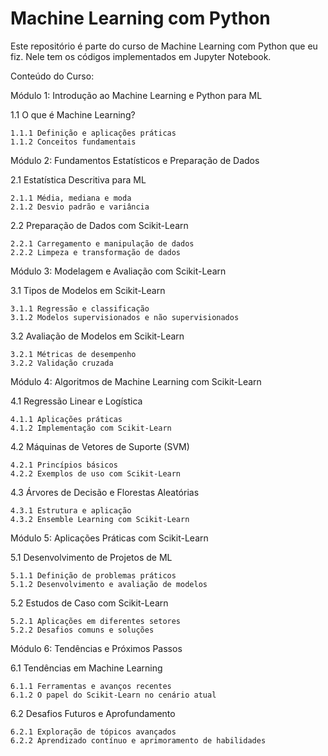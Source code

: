 # Machine Learning com Python

Este repositório é parte do curso de Machine Learning com Python que eu fiz. Nele tem os códigos implementados em Jupyter Notebook.

Conteúdo do Curso:

Módulo 1: Introdução ao Machine Learning e Python para ML

1.1 O que é Machine Learning?

    1.1.1 Definição e aplicações práticas
    1.1.2 Conceitos fundamentais

Módulo 2: Fundamentos Estatísticos e Preparação de Dados

2.1 Estatística Descritiva para ML

    2.1.1 Média, mediana e moda
    2.1.2 Desvio padrão e variância

2.2 Preparação de Dados com Scikit-Learn

    2.2.1 Carregamento e manipulação de dados
    2.2.2 Limpeza e transformação de dados

Módulo 3: Modelagem e Avaliação com Scikit-Learn

3.1 Tipos de Modelos em Scikit-Learn

    3.1.1 Regressão e classificação
    3.1.2 Modelos supervisionados e não supervisionados

3.2 Avaliação de Modelos em Scikit-Learn

    3.2.1 Métricas de desempenho
    3.2.2 Validação cruzada

Módulo 4: Algoritmos de Machine Learning com Scikit-Learn

4.1 Regressão Linear e Logística

    4.1.1 Aplicações práticas
    4.1.2 Implementação com Scikit-Learn

4.2 Máquinas de Vetores de Suporte (SVM)

    4.2.1 Princípios básicos
    4.2.2 Exemplos de uso com Scikit-Learn

4.3 Árvores de Decisão e Florestas Aleatórias

    4.3.1 Estrutura e aplicação
    4.3.2 Ensemble Learning com Scikit-Learn

Módulo 5: Aplicações Práticas com Scikit-Learn

5.1 Desenvolvimento de Projetos de ML

    5.1.1 Definição de problemas práticos
    5.1.2 Desenvolvimento e avaliação de modelos

5.2 Estudos de Caso com Scikit-Learn

    5.2.1 Aplicações em diferentes setores
    5.2.2 Desafios comuns e soluções

Módulo 6: Tendências e Próximos Passos

6.1 Tendências em Machine Learning

    6.1.1 Ferramentas e avanços recentes
    6.1.2 O papel do Scikit-Learn no cenário atual

6.2 Desafios Futuros e Aprofundamento

    6.2.1 Exploração de tópicos avançados
    6.2.2 Aprendizado contínuo e aprimoramento de habilidades
